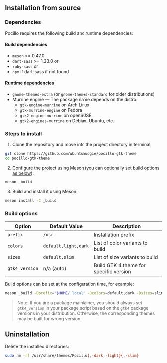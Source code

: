 ## Installation from source

### Dependencies

Pocillo requires the following build and runtime dependencies:

#### Build dependencies

- `meson` >= 0.47.0
- `dart-sass` >= 1.23.0 or
- `ruby-sass` or 
- `npm` if dart-sass if not found

#### Runtime dependencies

- `gnome-themes-extra` (or `gnome-themes-standard` for older distributions)
- Murrine engine — The package name depends on the distro:
  - `gtk-engine-murrine` on Arch Linux
  - `gtk-murrine-engine` on Fedora
  - `gtk2-engine-murrine` on openSUSE
  - `gtk2-engines-murrine` on Debian, Ubuntu, etc.

### Steps to install

1. Clone the repository and move into the project directory in terminal:

```sh
git clone https://github.com/ubuntubudgie/pocillo-gtk-theme
cd pocillo-gtk-theme
```

2. Configure the project using Meson (you can optionally set build options [as below](#build-options)):

```sh
meson _build
```

3. Build and install it using Meson:

```sh
meson install -C _build
```

### Build options

Option | Default Value | Description
--- | --- | ---
`prefix` | `/usr` | Installation prefix
`colors` | `default,light,dark` | List of color variants to build
`sizes` | `default,slim` | List of size variants to build
`gtk4_version` | n/a (auto) | Build GTK 4 theme for specific version

Build options can be set at the configuration time, for example:

```sh
meson _build -Dprefix="$HOME/.local" -Dcolors=default,dark -Dsizes=slim
```

> Note: If you are a package maintainer, you should always set `gtk4_version` in your package script based on the `gtk4` package versions in your distribution. Otherwise, the corresponding themes may be built for wrong version.

## Uninstallation

Delete the installed directories:

```sh
sudo rm -rf /usr/share/themes/Pocillo{,-dark,-light}{,-slim}
```
